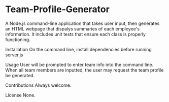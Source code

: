 # Team-Profile-Generator
A Node.js command-line application that takes user input, then generates an HTML webpage that dispalys summaries of each employee's information. It includes unit tests that ensure each class is properly functioning.

Installation
On the command line, install dependencies before running server.js

Usage
User will be prompted to enter team info into the command line. When all team members are inputted, the user may request the team profile be generated.

Contributions
Always welcome.

License
None.